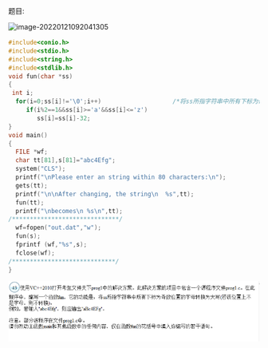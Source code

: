题目:

![image-20220121092041305](C:\Users\duoduo.liu\AppData\Roaming\Typora\typora-user-images\image-20220121092041305.png)


```c++
#include<conio.h>
#include<stdio.h>
#include<string.h>
#include<stdlib.h>
void fun(char *ss)
{
 int i;
  for(i=0;ss[i]!='\0';i++)                    /*将ss所指字符串中所有下标为奇数位置的字母转换为大写*/
     if(i%2==1&&ss[i]>='a'&&ss[i]<='z')   
        ss[i]=ss[i]-32;
}
void main()
{
  FILE *wf;
  char tt[81],s[81]="abc4Efg";
  system("CLS");
  printf("\nPlease enter an string within 80 characters:\n");
  gets(tt);
  printf("\n\nAfter changing, the string\n  %s",tt);
  fun(tt);
  printf("\nbecomes\n %s\n",tt);
/******************************/
  wf=fopen("out.dat","w");
  fun(s);
  fprintf (wf,"%s",s);
  fclose(wf);
/*****************************/
}
```

![image-20220121092500377](大小写转换.assets/image-20220121092500377.png)

